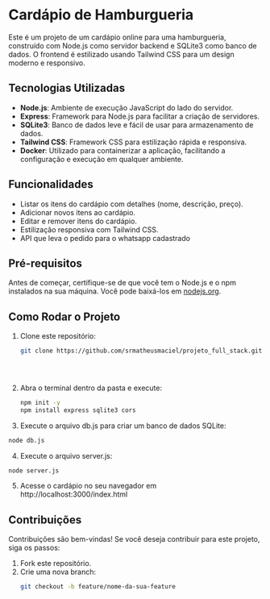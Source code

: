# Cardápio de Hamburgueria

Este é um projeto de um cardápio online para uma hamburgueria, construído com Node.js como servidor backend e SQLite3 como banco de dados. O frontend é estilizado usando Tailwind CSS para um design moderno e responsivo.

## Tecnologias Utilizadas

- **Node.js**: Ambiente de execução JavaScript do lado do servidor.
- **Express**: Framework para Node.js para facilitar a criação de servidores.
- **SQLite3**: Banco de dados leve e fácil de usar para armazenamento de dados.
- **Tailwind CSS**: Framework CSS para estilização rápida e responsiva.
- **Docker**: Utilizado para containerizar a aplicação, facilitando a configuração e execução em qualquer ambiente.

## Funcionalidades

- Listar os itens do cardápio com detalhes (nome, descrição, preço).
- Adicionar novos itens ao cardápio.
- Editar e remover itens do cardápio.
- Estilização responsiva com Tailwind CSS.
- API que leva o pedido para o whatsapp cadastrado

## Pré-requisitos

Antes de começar, certifique-se de que você tem o Node.js e o npm instalados na sua máquina. Você pode baixá-los em [nodejs.org](https://nodejs.org/).

## Como Rodar o Projeto

1. Clone este repositório:
   ```bash
   git clone https://github.com/srmatheusmaciel/projeto_full_stack.git

   
 
   ```

2. Abra o terminal dentro da pasta e execute:
   ```bash
   npm init -y
   npm install express sqlite3 cors

   
   ```
 3. Execute o arquivo db.js para criar um banco de dados SQLite:
   ```bash
   node db.js

   
   ```

 4. Execute o arquivo server.js:
   ```bash
   node server.js

   
   ```

5. Acesse o cardápio no seu navegador em http://localhost:3000/index.html

## Contribuições

Contribuições são bem-vindas! Se você deseja contribuir para este projeto, siga os passos:

1. Fork este repositório.
2. Crie uma nova branch:
   ```bash
   git checkout -b feature/nome-da-sua-feature
   ```


   



    

